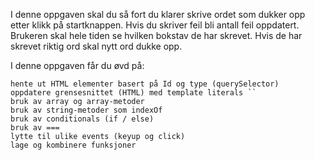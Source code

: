 I denne oppgaven skal du så fort du klarer skrive ordet som dukker opp etter klikk på startknappen. Hvis du skriver feil bli antall feil oppdatert. Brukeren skal hele tiden se hvilken bokstav de har skrevet. Hvis de har skrevet riktig ord skal nytt ord dukke opp.

I denne oppgaven får du øvd på:

    hente ut HTML elementer basert på Id og type (querySelector)
    oppdatere grensesnittet (HTML) med template literals ``
    bruk av array og array-metoder
    bruk av string-metoder som indexOf
    bruk av conditionals (if / else)
    bruk av ===
    lytte til ulike events (keyup og click)
    lage og kombinere funksjoner
